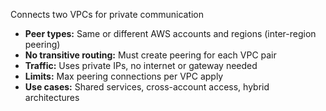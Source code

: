 Connects two VPCs for private communication
- **Peer types:** Same or different AWS accounts and regions (inter-region peering)
- **No transitive routing:** Must create peering for each VPC pair
- **Traffic:** Uses private IPs, no internet or gateway needed
- **Limits:** Max peering connections per VPC apply
- **Use cases:** Shared services, cross-account access, hybrid architectures